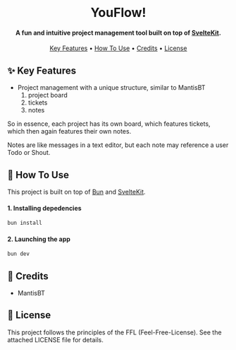 
<h1 align="center">
  <br>
  <a href=".github/assets/ghost_cute.png" alt="Cute ghost holding a heart in a pixel art style." width="200"></a>
  <br>
  YouFlow!
  <br>
</h1>

<h4 align="center">A fun and intuitive project management tool built on top of <a href="https://svelte.dev/docs/kit/introduction" target="_blank">SvelteKit</a>.</h4>

<p align="center">
  <a href="#-key-features">Key Features</a> •
  <a href="#-how-to-use">How To Use</a> •
  <a href="#-credits">Credits</a> •
  <a href="#-license">License</a>
</p>

## ✨ Key Features
- Project management with a unique structure, similar to MantisBT
	1. project board
	2. tickets
	3. notes

So in essence, each project has its own board, which features tickets, which then again features their own notes.

Notes are like messages in a text editor, but each note may reference a user Todo or Shout.

## 🚀 How To Use
This project is built on top of [Bun](https://bun.com) and [SvelteKit](https://svelte.dev/docs/kit/introduction).

#### 1. Installing depedencies
```bash
bun install
```

#### 2. Launching the app
```bash
bun dev
```

## 🎨 Credits
- MantisBT

## 🔐 License
This project follows the principles of the FFL (Feel-Free-License).
See the attached LICENSE file for details.
